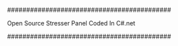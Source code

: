 ###########################################

Open Source Stresser Panel Coded In C#.net

###########################################
